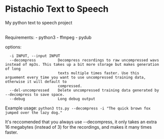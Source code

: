 # Pistachio Text to Speech
<p>My python text to speech project</p>
<br>
Requirements:
 - python3
 - ffmpeg
 - pydub

options:
```  -h, --help            show this help message and exit
  -i INPUT, --input INPUT
  --decompress          Decompress recordings to raw uncompressed wavs instead of mp3s. This takes up a bit more storage but makes generation of long
                        texts multiple times faster. Use this arguement every time you want to use uncompressed training data, otherwise it will default to
                        compressed.
  --del-uncompressed    Delete uncompressed training data generated by --decompress to save space.
  --debug               Long debug output
```

Example usage:
`python3 tts.py --decompress -i "The quick brown fox jumped over the lazy dog." `

<p>It's reccomended that you always use --decompress, it only takes an extra 16 megabytes (instead of 3) for the recordings, and makes it many times faster.</p>
